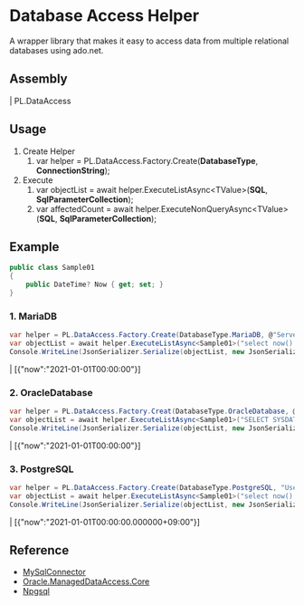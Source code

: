 # Database Access Helper
A wrapper library that makes it easy to access data from multiple relational databases using ado.net.

## Assembly
| PL.DataAccess

## Usage

1. Create Helper
    1. var helper = PL.DataAccess.Factory.Create(**DatabaseType**, **ConnectionString**);
2. Execute
    1. var objectList = await helper.ExecuteListAsync\<TValue\>(**SQL**, **SqlParameterCollection**);
    2. var affectedCount = await helper.ExecuteNonQueryAsync\<TValue\>(**SQL**, **SqlParameterCollection**);

## Example

```csharp
public class Sample01
{
    public DateTime? Now { get; set; }
}
```

### 1. MariaDB
```csharp
var helper = PL.DataAccess.Factory.Create(DatabaseType.MariaDB, @"Server=localhost; Port=3306; User ID=root; Password=password; Database=mysql;");
var objectList = await helper.ExecuteListAsync<Sample01>("select now() as now;");
Console.WriteLine(JsonSerializer.Serialize(objectList, new JsonSerializerOptions { PropertyNamingPolicy = JsonNamingPolicy.CamelCase }));
```
| [{"now":"2021-01-01T00:00:00"}]

### 2. OracleDatabase
```csharp
var helper = PL.DataAccess.Factory.Creat(DatabaseType.OracleDatabase, @"Data Source=(DESCRIPTION=(ADDRESS=(PROTOCOL=TCP)(HOST=localhost)(PORT=1521))(CONNECT_DATA=(SERVICE_NAME=XE))); User Id=C##ORAUSER; Password=ORAUSER;");
var objectList = await helper.ExecuteListAsync<Sample01>("SELECT SYSDATE AS NOW FROM DUAL");
Console.WriteLine(JsonSerializer.Serialize(objectList, new JsonSerializerOptions { PropertyNamingPolicy = JsonNamingPolicy.CamelCase }));
```
| [{"now":"2021-01-01T00:00:00"}]

### 3. PostgreSQL
```csharp
var helper = PL.DataAccess.Factory.Create(DatabaseType.PostgreSQL, "User ID=postgres; Password=postgres; Host=localhost; Port=5432; Database=postgres; Pooling=true; Connection Lifetime=0;");
var objectList = await helper.ExecuteListAsync<Sample01>("select now() as now;");
Console.WriteLine(JsonSerializer.Serialize(objectList, new JsonSerializerOptions { PropertyNamingPolicy = JsonNamingPolicy.CamelCase }));
```
| [{"now":"2021-01-01T00:00:00.000000+09:00"}]

## Reference
* [MySqlConnector](https://www.nuget.org/packages/MySqlConnector/)
* [Oracle.ManagedDataAccess.Core](https://www.nuget.org/packages/Oracle.ManagedDataAccess.Core/)
* [Npgsql](https://www.nuget.org/packages/Npgsql/)
